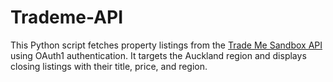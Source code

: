 # Trademe-API
This Python script fetches property listings from the [Trade Me Sandbox API](https://developer.trademe.co.nz/api-overview) using OAuth1 authentication. It targets the Auckland region and displays closing listings with their title, price, and region.
